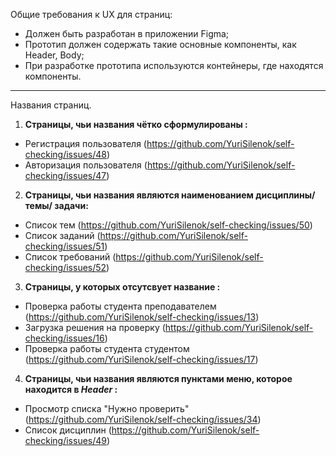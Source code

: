 Общие требования к UX для страниц:

 - Должен быть разработан в приложении Figma;
 - Прототип должен содержать такие основные компоненты, как Header, Body;
 - При разработке прототипа используются контейнеры, где находятся компоненты.
---
Названия страниц.
1. **Страницы, чьи названия чётко сформулированы :**
  - Регистрация пользователя (https://github.com/YuriSilenok/self-checking/issues/48)
  - Авторизация пользователя (https://github.com/YuriSilenok/self-checking/issues/47)
2. **Страницы, чьи названия являются наименованием дисциплины/ темы/ задачи:**
  - Список тем (https://github.com/YuriSilenok/self-checking/issues/50)
  - Список заданий (https://github.com/YuriSilenok/self-checking/issues/51)
  - Список требований (https://github.com/YuriSilenok/self-checking/issues/52)
3. **Страницы, у которых отсутсвует название :**
  - Проверка работы студента преподавателем (https://github.com/YuriSilenok/self-checking/issues/13)
  - Загрузка решения на проверку (https://github.com/YuriSilenok/self-checking/issues/16)
  - Проверка работы студента студентом (https://github.com/YuriSilenok/self-checking/issues/17)
4. **Страницы, чьи названия являются пунктами меню, которое находится в *Header* :**
  - Просмотр списка "Нужно проверить" (https://github.com/YuriSilenok/self-checking/issues/34)
  - Список дисциплин (https://github.com/YuriSilenok/self-checking/issues/49)
